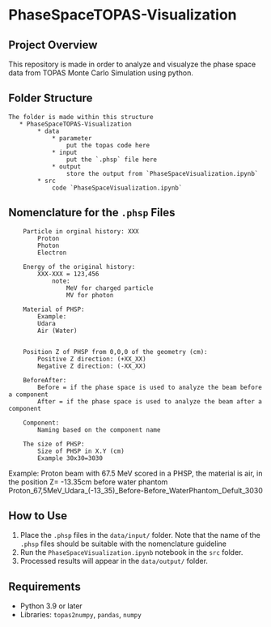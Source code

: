  # PhaseSpaceTOPAS-Visualization

## Project Overview
This repository is made in order to analyze and visualyze the phase space data from TOPAS Monte Carlo Simulation using python.

## Folder Structure
    The folder is made within this structure
       * PhaseSpaceTOPAS-Visualization
            * data
                * parameter
                    put the topas code here
                * input
                    put the `.phsp` file here
                * output
                    store the output from `PhaseSpaceVisualization.ipynb`
            * src
                code `PhaseSpaceVisualization.ipynb`

  ## Nomenclature for the `.phsp` Files
        Particle in orginal history: XXX
            Proton
            Photon 
            Electron 
        
        Energy of the original history:
            XXX-XXX = 123,456
                note:     
                    MeV for charged particle
                    MV for photon
  
        Material of PHSP:
            Example: 
            Udara
            Air (Water)

  
        Position Z of PHSP from 0,0,0 of the geometry (cm):
            Positive Z direction: (+XX_XX)
            Negative Z direction: (-XX_XX)
  
        BeforeAfter:
            Before = if the phase space is used to analyze the beam before a component
            After = if the phase space is used to analyze the beam after a component

        Component:
            Naming based on the component name
  
        The size of PHSP:
            Size of PHSP in X.Y (cm)
            Example 30x30=3030
  
  Example:
  Proton beam with 67.5 MeV scored in a PHSP, the material is air, in the position Z= -13.35cm before water phantom
  Proton_67,5MeV_Udara_(-13_35)_Before-Before_WaterPhantom_Defult_3030
  
## How to Use
1. Place the `.phsp` files in the `data/input/` folder. Note that the name of the `.phsp` files should be suitable with the nomenclature guideline
2. Run the `PhaseSpaceVisualization.ipynb` notebook in the `src` folder.
3. Processed results will appear in the `data/output/` folder.

## Requirements
- Python 3.9 or later
- Libraries: `topas2numpy`, `pandas`, `numpy`